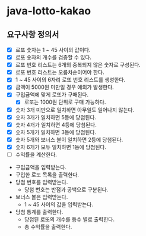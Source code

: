 # java-lotto-kakao

## 요구사항 정의서
- [x] 로또 숫자는 1 ~ 45 사이의 값이다.
- [x] 로또 숫자의 개수를 검증할 수 있다.
- [x] 로또 번호 리스트는 6개의 중복되지 않은 숫자로 구성된다.
- [x] 로또 번호 리스트는 오름차순이어야 한다.
- [x] 1 ~ 45 사이의 6자리 로또 번호 리스트를 생성한다.  
- [x] 금액이 5000원 미만일 경우 예외가 발생한다.
- [x] 구입금액에 맞게 로또가 구매된다.
  - [x] 로또는 1000원 단위로 구매 가능하다.
- [x] 숫자 3개 미만으로 일치하면 아무일도 일어나지 않는다.
- [x] 숫자 3개가 일치하면 5등에 당첨된다.
- [x] 숫자 4개가 일치하면 4등에 당첨된다.
- [x] 숫자 5개가 일치하면 3등에 당첨된다.
- [x] 숫자 5개와 보너스 볼이 일치하면 2등에 당첨된다.
- [x] 숫자 6개가 모두 일치하면 1등에 당첨된다.
- [ ] 수익률을 계산한다.
- 구입금액을 입력받는다.
- 구입한 로또 목록을 출력한다.
- 당첨 번호를 입력받는다.
  - 당첨 번호는 반점과 공백으로 구분된다.
- 보너스 볼은 입력받는다.
  - 1 ~ 45 사이의 값을 입력받는다.
- 당첨 통계를 출력한다.
  - 당첨된 로또의 개수를 등수 별로 출력한다.
  - 총 수익률을 출력한다.
